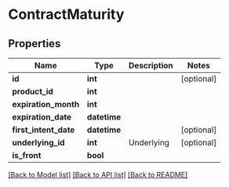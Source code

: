 # ContractMaturity

## Properties
Name | Type | Description | Notes
------------ | ------------- | ------------- | -------------
**id** | **int** |  | [optional] 
**product_id** | **int** |  | 
**expiration_month** | **int** |  | 
**expiration_date** | **datetime** |  | 
**first_intent_date** | **datetime** |  | [optional] 
**underlying_id** | **int** | Underlying | [optional] 
**is_front** | **bool** |  | 

[[Back to Model list]](../README.md#documentation-for-models) [[Back to API list]](../README.md#documentation-for-api-endpoints) [[Back to README]](../README.md)

